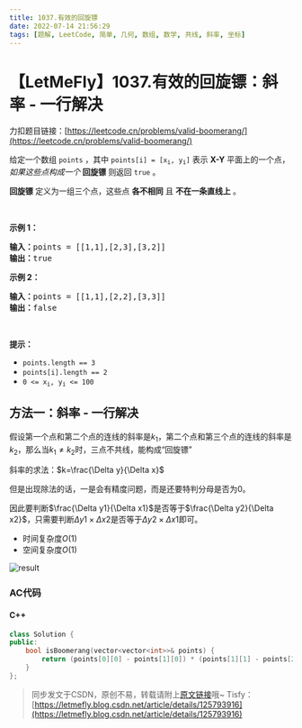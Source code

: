 ```yaml
---
title: 1037.有效的回旋镖
date: 2022-07-14 21:56:29
tags: [题解, LeetCode, 简单, 几何, 数组, 数学, 共线, 斜率, 坐标]
---
```


# 【LetMeFly】1037.有效的回旋镖：斜率 - 一行解决

力扣题目链接：[https://leetcode.cn/problems/valid-boomerang/](https://leetcode.cn/problems/valid-boomerang/)

<p>给定一个数组<meta charset="UTF-8" />&nbsp;<code>points</code>&nbsp;，其中<meta charset="UTF-8" />&nbsp;<code>points[i] = [x<sub>i</sub>, y<sub>i</sub>]</code>&nbsp;表示 <strong>X-Y</strong> 平面上的一个点，<em>如果这些点构成一个&nbsp;</em><strong>回旋镖</strong>&nbsp;则返回&nbsp;<code>true</code>&nbsp;。</p>

<p><strong>回旋镖</strong>&nbsp;定义为一组三个点，这些点&nbsp;<strong>各不相同</strong>&nbsp;且&nbsp;<strong>不在一条直线上</strong>&nbsp;。</p>

<p>&nbsp;</p>

<p><strong>示例 1：</strong></p>

<pre>
<strong>输入：</strong>points = [[1,1],[2,3],[3,2]]
<strong>输出：</strong>true
</pre>

<p><strong>示例 2：</strong></p>

<pre>
<strong>输入：</strong>points = [[1,1],[2,2],[3,3]]
<strong>输出：</strong>false</pre>

<p>&nbsp;</p>

<p><strong>提示：</strong></p>
<meta charset="UTF-8" />

<ul>
	<li><code>points.length == 3</code></li>
	<li><code>points[i].length == 2</code></li>
	<li><code>0 &lt;= x<sub>i</sub>, y<sub>i</sub>&nbsp;&lt;= 100</code></li>
</ul>


    
## 方法一：斜率 - 一行解决

假设第一个点和第二个点的连线的斜率是$k_1$，第二个点和第三个点的连线的斜率是$k_2$，那么当$k_1\neq k_2$时，三点不共线，能构成“回旋镖”

斜率的求法：$k=\frac{\Delta y}{\Delta x}$

但是出现除法的话，一是会有精度问题，而是还要特判分母是否为0。

因此要判断$\frac{\Delta y1}{\Delta x1}$是否等于$\frac{\Delta y2}{\Delta x2}$，只需要判断$\Delta y1 \times \Delta x2$是否等于$\Delta y2 \times \Delta x1$即可。

+ 时间复杂度$O(1)$
+ 空间复杂度$O(1)$

![result](https://img-blog.csdnimg.cn/962004024ef649b18454e35de5b80331.jpeg#pic_center)

### AC代码

#### C++

```cpp
class Solution {
public:
    bool isBoomerang(vector<vector<int>>& points) {
        return (points[0][0] - points[1][0]) * (points[1][1] - points[2][1]) != (points[1][0] - points[2][0]) * (points[0][1] - points[1][1]);
    }
};
```

> 同步发文于CSDN，原创不易，转载请附上[原文链接](https://leetcode.letmefly.xyz/2022/07/14/LeetCode%201037.%E6%9C%89%E6%95%88%E7%9A%84%E5%9B%9E%E6%97%8B%E9%95%96/)哦~
> Tisfy：[https://letmefly.blog.csdn.net/article/details/125793916](https://letmefly.blog.csdn.net/article/details/125793916)

